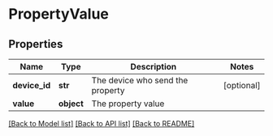 # PropertyValue

## Properties
Name | Type | Description | Notes
------------ | ------------- | ------------- | -------------
**device_id** | **str** | The device who send the property | [optional] 
**value** | **object** | The property value | 

[[Back to Model list]](../README.md#documentation-for-models) [[Back to API list]](../README.md#documentation-for-api-endpoints) [[Back to README]](../README.md)


